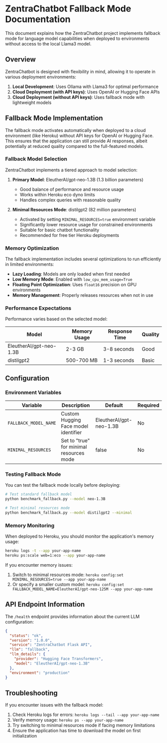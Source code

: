 # ZentraChatbot Fallback Mode Documentation

This document explains how the ZentraChatbot project implements fallback mode for language model capabilities when deployed to environments without access to the local Llama3 model.

## Overview

ZentraChatbot is designed with flexibility in mind, allowing it to operate in various deployment environments:

1. **Local Development**: Uses Ollama with Llama3 for optimal performance
2. **Cloud Deployment (with API keys)**: Uses OpenAI or Hugging Face APIs
3. **Cloud Deployment (without API keys)**: Uses fallback mode with lightweight models

## Fallback Mode Implementation

The fallback mode activates automatically when deployed to a cloud environment (like Heroku) without API keys for OpenAI or Hugging Face. This ensures that the application can still provide AI responses, albeit potentially at reduced quality compared to the full-featured models.

### Fallback Model Selection

ZentraChatbot implements a tiered approach to model selection:

1. **Primary Model**: EleutherAI/gpt-neo-1.3B (1.3 billion parameters)
   - Good balance of performance and resource usage
   - Works within Heroku eco dyno limits
   - Handles complex queries with reasonable quality

2. **Minimal Resources Mode**: distilgpt2 (82 million parameters)
   - Activated by setting `MINIMAL_RESOURCES=true` environment variable
   - Significantly lower resource usage for constrained environments
   - Suitable for basic chatbot functionality
   - Recommended for free tier Heroku deployments

### Memory Optimization

The fallback implementation includes several optimizations to run efficiently in limited environments:

- **Lazy Loading**: Models are only loaded when first needed
- **Low Memory Mode**: Enabled with `low_cpu_mem_usage=True`
- **Floating Point Optimization**: Uses `float16` precision on GPU environments
- **Memory Management**: Properly releases resources when not in use

### Performance Expectations

Performance varies based on the selected model:

| Model | Memory Usage | Response Time | Quality |
|-------|-------------|--------------|---------|
| EleutherAI/gpt-neo-1.3B | 2-3 GB | 3-8 seconds | Good |
| distilgpt2 | 500-700 MB | 1-3 seconds | Basic |

## Configuration

### Environment Variables

| Variable | Description | Default | Required |
|----------|-------------|---------|----------|
| `FALLBACK_MODEL_NAME` | Custom Hugging Face model identifier | EleutherAI/gpt-neo-1.3B | No |
| `MINIMAL_RESOURCES` | Set to "true" for minimal resources mode | false | No |

### Testing Fallback Mode

You can test the fallback mode locally before deploying:

```bash
# Test standard fallback model
python benchmark_fallback.py --model neo-1.3B

# Test minimal resources mode
python benchmark_fallback.py --model distilgpt2 --minimal
```

### Memory Monitoring

When deployed to Heroku, you should monitor the application's memory usage:

```bash
heroku logs -t --app your-app-name
heroku ps:scale web=1:eco --app your-app-name
```

If you encounter memory issues:

1. Switch to minimal resources mode: `heroku config:set MINIMAL_RESOURCES=true --app your-app-name`
2. Or specify a smaller custom model: `heroku config:set FALLBACK_MODEL_NAME=EleutherAI/gpt-neo-125M --app your-app-name`

## API Endpoint Information

The `/health` endpoint provides information about the current LLM configuration:

```json
{
  "status": "ok",
  "version": "1.0.0",
  "service": "ZentraChatbot Flask API",
  "llm": "fallback",
  "llm_details": {
    "provider": "Hugging Face Transformers",
    "model": "EleutherAI/gpt-neo-1.3B"
  },
  "environment": "production"
}
```

## Troubleshooting

If you encounter issues with the fallback model:

1. Check Heroku logs for errors: `heroku logs --tail --app your-app-name`
2. Verify memory usage: `heroku ps --app your-app-name`
3. Try switching to minimal resources mode if facing memory limitations
4. Ensure the application has time to download the model on first initialization
